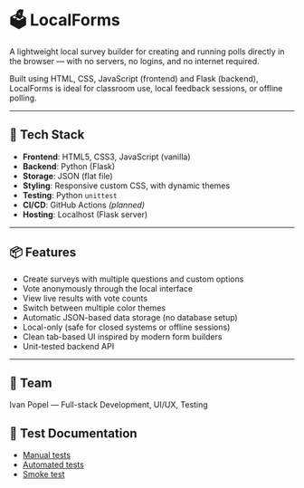 # 🗳️ LocalForms

A lightweight local survey builder for creating and running polls directly in the browser — with no servers, no logins, and no internet required.

Built using HTML, CSS, JavaScript (frontend) and Flask (backend), LocalForms is ideal for classroom use, local feedback sessions, or offline polling.

---

## 🚀 Tech Stack

- **Frontend**: HTML5, CSS3, JavaScript (vanilla)
- **Backend**: Python (Flask)
- **Storage**: JSON (flat file)
- **Styling**: Responsive custom CSS, with dynamic themes
- **Testing**: Python `unittest`
- **CI/CD**: GitHub Actions *(planned)*
- **Hosting**: Localhost (Flask server)

---

## 📦 Features

- Create surveys with multiple questions and custom options  
- Vote anonymously through the local interface  
- View live results with vote counts  
- Switch between multiple color themes  
- Automatic JSON-based data storage (no database setup)  
- Local-only (safe for closed systems or offline sessions)  
- Clean tab-based UI inspired by modern form builders  
- Unit-tested backend API

---

## 👥 Team

Ivan Popel — Full-stack Development, UI/UX, Testing

## 🧪 Test Documentation

- [Manual tests](./manual_tests.md)
- [Automated tests](./automated_tests.md)
- [Smoke test](./smoke_test.md)
